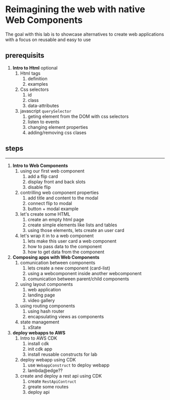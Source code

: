 # Reimagining the web with native Web Components

The goal with this lab is to showcase alternatives to create web applications with a focus on reusable and easy to use 


## prerequisits
1. **Intro to Html** optional
    1. Html tags
        1. definition
        1. examples
    1. Css selectors
        1. id
        1. class
        1. data-attributes
    1. javascript `querySelector`
        1. geting element from the DOM with css selectors
        1. listen to events
        1. changing element properties
        1. adding/removing css clases

## steps





---

1. **Intro to Web Components**
    1. using our first web component
        1. add a flip card
        2. display front and back slots
        3. disable flip
    2. contrilling web component properties 
        1. add title and content to the modal
        2. connect flip to modal 
        3. button + modal example
    3. let's create some HTML
        1. create an empty html page
        2. create simple elements like lists and tables
        3. using those elements, lets create an user card
    4. let's wrap it in to a web component
        1. lets make this user card a web component
        2. how to pass data to the component
        3. how to get data from the component
    <!-- 1. let's share our component -->
2. **Composing apps with Web Components**
    1. comunication between components
        1. lets create a new component (card-list)
        2. using a webcomponent inside another webcomponent
        3. comunication between parent/child components
    2. using layout components
        1. web application
        2. landing page
        3. video gallery
    3. using routing components
        1. using hash router
        2. encapsulating views as components
    4. state management
        1. xState
3. **deploy webapps to AWS**
    1. Intro to AWS CDK
        1. install cdk
        2. init cdk app
        3. install reusable constructs for lab
    2. deploy webapp using CDK
        1. use `WebappConstruct` to deploy webapp
        2. lambda@edge??
    3. create and deploy a rest api using CDK
        1. create `RestApiContruct`
        2. greate some routes
        3. deploy api

